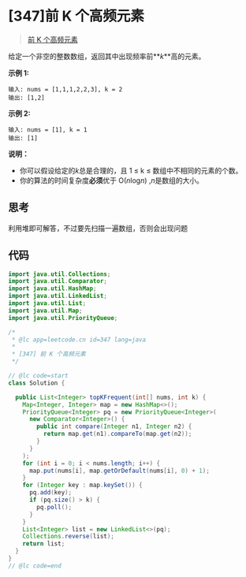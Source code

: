 # [347]前 K 个高频元素

> [前 K 个高频元素](https://leetcode-cn.com/problems/top-k-frequent-elements/description/)

给定一个非空的整数数组，返回其中出现频率前**_k_**高的元素。

**示例 1:**

```
输入: nums = [1,1,1,2,2,3], k = 2
输出: [1,2]
```

**示例 2:**

```
输入: nums = [1], k = 1
输出: [1]
```

**说明：**

- 你可以假设给定的*k*总是合理的，且 1 ≤ k ≤ 数组中不相同的元素的个数。
- 你的算法的时间复杂度**必须**优于 O(*n*log*n*) ,*n*是数组的大小。

## 思考

利用堆即可解答，不过要先扫描一遍数组，否则会出现问题

## 代码

```java
import java.util.Collections;
import java.util.Comparator;
import java.util.HashMap;
import java.util.LinkedList;
import java.util.List;
import java.util.Map;
import java.util.PriorityQueue;

/*
 * @lc app=leetcode.cn id=347 lang=java
 *
 * [347] 前 K 个高频元素
 */

// @lc code=start
class Solution {

  public List<Integer> topKFrequent(int[] nums, int k) {
    Map<Integer, Integer> map = new HashMap<>();
    PriorityQueue<Integer> pq = new PriorityQueue<Integer>(
      new Comparator<Integer>() {
        public int compare(Integer n1, Integer n2) {
          return map.get(n1).compareTo(map.get(n2));
        }
      }
    );
    for (int i = 0; i < nums.length; i++) {
      map.put(nums[i], map.getOrDefault(nums[i], 0) + 1);
    }
    for (Integer key : map.keySet()) {
      pq.add(key);
      if (pq.size() > k) {
        pq.poll();
      }
    }
    List<Integer> list = new LinkedList<>(pq);
    Collections.reverse(list);
    return list;
  }
}
// @lc code=end

```
